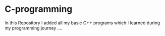 # C-programming
In this Repository  I  added all my basic  C++ programs which I learned during my programming journey ....
